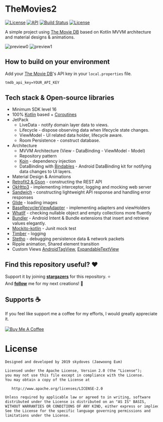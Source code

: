 # TheMovies2
[![License](https://img.shields.io/badge/License-Apache%202.0-blue.svg)](https://opensource.org/licenses/Apache-2.0)
[![API](https://img.shields.io/badge/API-16%2B-brightgreen.svg?style=flat)](https://android-arsenal.com/api?level=16)
[![Build Status](https://travis-ci.org/skydoves/TheMovies2.svg?branch=master)](https://travis-ci.org/skydoves/TheMovies2)
<a href="https://github.com/skydoves"><img alt="License" src="https://img.shields.io/static/v1?label=GitHub&message=skydoves&color=C51162"/></a>

A simple project using [The Movie DB](https://www.themoviedb.org) based on Kotlin MVVM architecture and material designs & animations.<br>

![preview0](https://user-images.githubusercontent.com/24237865/64071378-4082bc00-ccb4-11e9-8ceb-56e52c223ac8.gif)
![preview1](https://user-images.githubusercontent.com/24237865/64071373-e41f9c80-ccb3-11e9-996b-888b5bf9877d.gif)

## How to build on your environment
Add your [The Movie DB](https://www.themoviedb.org)'s API key in your `local.properties` file.
```xml
tmdb_api_key=YOUR_API_KEY
```

## Tech stack & Open-source libraries
- Minimum SDK level 16
- 100% [Kotlin](https://kotlinlang.org/) based + [Coroutines](https://github.com/Kotlin/kotlinx.coroutines)
- JetPack
  - LiveData - notify domain layer data to views.
  - Lifecycle - dispose observing data when lifecycle state changes.
  - ViewModel - UI related data holder, lifecycle aware.
  - Room Persistence - construct database.
- Architecture
  - MVVM Architecture (View - DataBinding - ViewModel - Model)
  - Repository pattern
  - [Koin](https://github.com/InsertKoinIO/koin) - dependency injection
  - DataBinding with [Bindables](https://github.com/skydoves/bindables) - Android DataBinding kit for notifying data changes to UI layers.
- Material Design & Animations
- [Retrofit2 & Gson](https://github.com/square/retrofit) - constructing the REST API
- [OkHttp3](https://github.com/square/okhttp) - implementing interceptor, logging and mocking web server
- [Sandwich](https://github.com/skydoves/Sandwich) - constructing lightweight API response and handling error responses
- [Glide](https://github.com/bumptech/glide) - loading images
- [BaseRecyclerViewAdapter](https://github.com/skydoves/BaseRecyclerViewAdapter) - implementing adapters and viewHolders
- [WhatIf](https://github.com/skydoves/whatif) - checking nullable object and empty collections more fluently
- [Bundler](https://github.com/skydoves/bundler) - Android Intent & Bundle extensions that insert and retrieve values elegantly.
- [Mockito-kotlin](https://github.com/nhaarman/mockito-kotlin) - Junit mock test
- [Timber](https://github.com/JakeWharton/timber) - logging
- [Stetho](https://github.com/facebook/stetho) - debugging persistence data & network packets
- Ripple animation, Shared element transition
- Custom Views [AndroidTagView](https://github.com/whilu/AndroidTagView), [ExpandableTextView](https://github.com/Manabu-GT/ExpandableTextView)

## Find this repository useful? :heart:
Support it by joining __[stargazers](https://github.com/skydoves/TheMovies2/stargazers)__ for this repository. :star: <br>
And __[follow](https://github.com/skydoves)__ me for my next creations! 🤩

## Supports :coffee:
If you feel like support me a coffee for my efforts, I would greatly appreciate it. <br><br>
<a href="https://www.buymeacoffee.com/skydoves" target="_blank"><img src="https://www.buymeacoffee.com/assets/img/custom_images/purple_img.png" alt="Buy Me A Coffee" style="height: auto !important;width: auto !important;" ></a>

# License
```xml
Designed and developed by 2019 skydoves (Jaewoong Eum)

Licensed under the Apache License, Version 2.0 (the "License");
you may not use this file except in compliance with the License.
You may obtain a copy of the License at

   http://www.apache.org/licenses/LICENSE-2.0

Unless required by applicable law or agreed to in writing, software
distributed under the License is distributed on an "AS IS" BASIS,
WITHOUT WARRANTIES OR CONDITIONS OF ANY KIND, either express or implied.
See the License for the specific language governing permissions and
limitations under the License.
```
